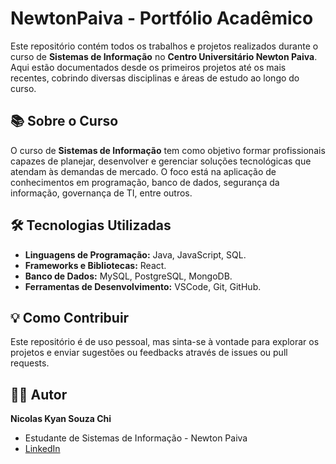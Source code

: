 # NewtonPaiva - Portfólio Acadêmico

Este repositório contém todos os trabalhos e projetos realizados durante o curso de **Sistemas de Informação** no **Centro Universitário Newton Paiva**. Aqui estão documentados desde os primeiros projetos até os mais recentes, cobrindo diversas disciplinas e áreas de estudo ao longo do curso.

## 📚 Sobre o Curso

O curso de **Sistemas de Informação** tem como objetivo formar profissionais capazes de planejar, desenvolver e gerenciar soluções tecnológicas que atendam às demandas de mercado. O foco está na aplicação de conhecimentos em programação, banco de dados, segurança da informação, governança de TI, entre outros.

## 🛠️ Tecnologias Utilizadas

- **Linguagens de Programação:** Java, JavaScript, SQL.
- **Frameworks e Bibliotecas:** React.
- **Banco de Dados:** MySQL, PostgreSQL, MongoDB.
- **Ferramentas de Desenvolvimento:** VSCode, Git, GitHub.

## 💡 Como Contribuir

Este repositório é de uso pessoal, mas sinta-se à vontade para explorar os projetos e enviar sugestões ou feedbacks através de issues ou pull requests.

## 👨‍💻 Autor

**Nicolas Kyan Souza Chi**  
- Estudante de Sistemas de Informação - Newton Paiva  
- [LinkedIn](https://linkedin.com/in/nicolaskchi)

